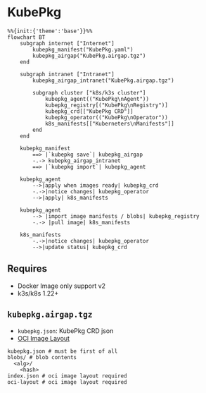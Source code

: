 # KubePkg

```mermaid
%%{init:{'theme':'base'}}%%
flowchart BT
    subgraph internet ["Internet"]
        kubepkg_manifest("KubePkg.yaml")
        kubepkg_airgap("KubePkg.airgap.tgz")
    end
    
    subgraph intranet ["Intranet"]
        kubepkg_airgap_intranet("KubePkg.airgap.tgz")
        
        subgraph cluster ["k8s/k3s cluster"]
            kubepkg_agent(("KubePkg\nAgent"))
            kubepkg_registry[("KubePkg\nRegistry")]
            kubepkg_crd[["KubePkg CRD"]]
            kubepkg_operator(("KubePkg\nOperator"))
            k8s_manifests[["Kuberneters\nManifests"]]
        end
    end
    
    kubepkg_manifest
        ==> |`kubepkg save`| kubepkg_airgap 
        -.-> kubepkg_airgap_intranet
        ==> |`kubepkg import`| kubepkg_agent    
    
    kubepkg_agent
        -->|apply when images ready| kubepkg_crd
        -.->|notice changes| kubepkg_operator
        -->|apply| k8s_manifests
    
    kubepkg_agent
        --> |import image manifests / blobs| kubepkg_registry
        -.-> |pull image| k8s_manifests
        
    k8s_manifests
        -.->|notice changes| kubepkg_operator
        -->|update status| kubepkg_crd    
```

## Requires

* Docker Image only support v2
* k3s/k8s 1.22+

## `kubepkg.airgap.tgz`

* `kubepkg.json`: KubePkg CRD json
* [OCI Image Layout](https://github.com/opencontainers/image-spec/blob/main/image-layout.md)

```
kubepkg.json # must be first of all
blobs/ # blob contents
  <alg>/
    <hash>
index.json # oci image layout required
oci-layout # oci image layout required    
```
